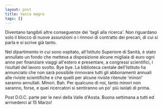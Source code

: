 ```yaml
---
layout: post
title: Vacca magra
tags: []
---
```


Diventano tangibili altre conseguenze dei 'tagli alla ricerca'. Non riguardano solo il blocco di nuove assunzioni o i rinnovi di contratto dei precari, di cui si parla e si scrive già tanto.

Nel dipartimento in cui sono ospitato, all'Istituto Superiore di Sanità, è stato annullato un fondo che metteva a disposizione alcune migliaia di euro ogni anno per finanziare viaggi all'estero e presentare, a congressi scientifici, i risultati del lavoro svolto. Bye bye.
La biblioteca centale dell'Istituto ha annunciato che non sarà possibile rinnovare tutti gli abbonamenti annuali alle riviste scientifiche e che quelli per alcune riviste ritenute 'minori' saranno annullati. Minori. Bah. Per qualcuno di noi, tanto minori non saranno, forse, e quei ricercatori si sentiranno un po' più isolati di prima.

Post D.O.C. parte per le nevi della Valle d'Aosta. Buona settimana a tutti ed arrivederci al 15 Marzo!
